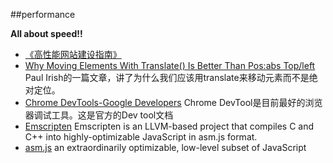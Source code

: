 ##performance

**All about speed!!**

+ [《高性能网站建设指南》](http://www.amazon.cn/高性能网站建设指南-前端工程师技能精髓-史蒂夫·桑德斯/dp/B00XI979P4/ref=sr_1_1?s=books&ie=UTF8&qid=1452238342&sr=1-1&keywords=高性能网站建设指南)
+ [Why Moving Elements With Translate() Is Better Than Pos:abs Top/left](http://www.paulirish.com/2012/why-moving-elements-with-translate-is-better-than-posabs-topleft/) Paul Irish的一篇文章，讲了为什么我们应该用translate来移动元素而不是绝对定位。
+ [Chrome DevTools-Google Developers](https://developers.google.com/web/tools/chrome-devtools/) Chrome DevTool是目前最好的浏览器调试工具。这是官方的Dev tool文档
+ [Emscripten](http://kripken.github.io/emscripten-site/index.html) Emscripten is an LLVM-based project that compiles C and C++ into highly-optimizable JavaScript in asm.js format. 
+ [asm.js](http://asmjs.org/) an extraordinarily optimizable, low-level subset of JavaScript
